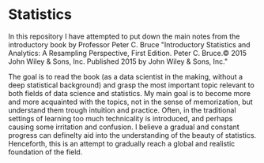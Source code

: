 # Statistics

In this repository I have attempted to put down the main notes from the introductory book by Professor Peter C. Bruce
"Introductory Statistics and Analytics: A Resampling Perspective, First Edition. Peter C. Bruce.© 2015 John Wiley & Sons, 
Inc. Published 2015 by John Wiley & Sons, Inc."

The goal is to read the book (as a data scientist in the making, without a deep statistical background) and grasp the most important topic relevant to both fields
of data science and statistics. My main goal is to become more and more acquainted with the topics, not in the sense of memorization, but understand them 
trough intuition and practice. Often, in the traditional settings of learning too much technicality is introduced, and perhaps causing some irritation and 
confusion. I believe a gradual and constant progress can definelty aid into the understanding of the beauty of statistics. Henceforth, this is an attempt to 
gradually reach a global and realistic foundation of the field.
